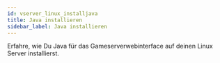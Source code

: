 ```yaml
---
id: vserver_linux_installjava
title: Java installieren
sidebar_label: Java installieren
---
```


Erfahre, wie Du Java für das Gameserverwebinterface auf deinen Linux Server installierst.